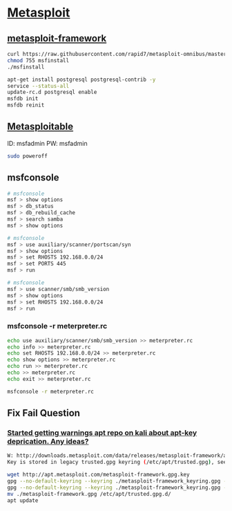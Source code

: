 ﻿# [Metasploit](https://www.metasploit.com/)

## [metasploit-framework](https://github.com/rapid7/metasploit-framework)

```bash
curl https://raw.githubusercontent.com/rapid7/metasploit-omnibus/master/config/templates/metasploit-framework-wrappers/msfupdate.erb > msfinstall
chmod 755 msfinstall
./msfinstall
```

```bash
apt-get install postgresql postgresql-contrib -y
service --status-all
update-rc.d postgresql enable
msfdb init
msfdb reinit
```

## [Metasploitable](https://sourceforge.net/projects/metasploitable/)

ID: msfadmin
PW: msfadmin

```bash
sudo poweroff
```

## msfconsole

```bash
# msfconsole
msf > show options
msf > db_status
msf > db_rebuild_cache
msf > search samba
msf > show options
```

```bash
# msfconsole
msf > use auxiliary/scanner/portscan/syn
msf > show options
msf > set RHOSTS 192.168.0.0/24
msf > set PORTS 445
msf > run
```

```bash
# msfconsole
msf > use scanner/smb/smb_version
msf > show options
msf > set RHOSTS 192.168.0.0/24
msf > run
```

### msfconsole -r meterpreter.rc

```bash
echo use auxiliary/scanner/smb/smb_version >> meterpreter.rc
echo info >> meterpreter.rc
echo set RHOSTS 192.168.0.0/24 >> meterpreter.rc
echo show options >> meterpreter.rc
echo run >> meterpreter.rc
echo >> meterpreter.rc
echo exit >> meterpreter.rc

msfconsole -r meterpreter.rc
```

## Fix Fail Question

### [Started getting warnings apt repo on kali about apt-key deprication. Any ideas?](https://github.com/rapid7/metasploit-framework/issues/16263)

```bash
W: http://downloads.metasploit.com/data/releases/metasploit-framework/apt/dists/kali/InRelease:
Key is stored in legacy trusted.gpg keyring (/etc/apt/trusted.gpg), see the DEPRECATION section in apt-key(8) for details.

wget http://apt.metasploit.com/metasploit-framework.gpg.key
gpg --no-default-keyring --keyring ./metasploit-framework_keyring.gpg --import metasploit-framework.gpg.key
gpg --no-default-keyring --keyring ./metasploit-framework_keyring.gpg --export > ./metasploit-framework.gpg
mv ./metasploit-framework.gpg /etc/apt/trusted.gpg.d/
apt update
```
